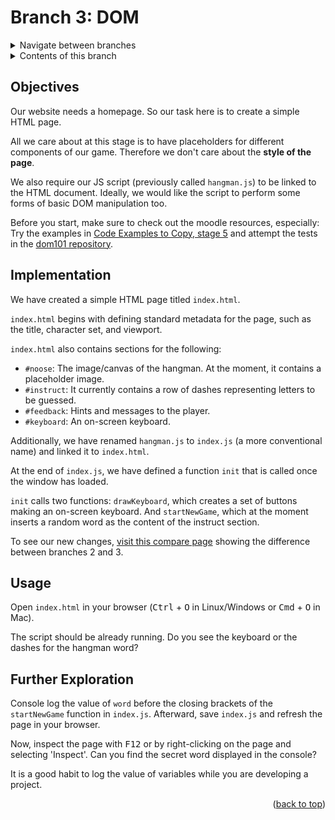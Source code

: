 <div id="top"></div>

<!-- BRANCH TITLE -->

# Branch 3: DOM

<!-- Navigation -->
<details>
  <summary>Navigate between branches</summary>  
  <nav class="menu">
    <li><a href="https://github.com/manighahrmani/hangman-in-branches">Intro</a></li>
    <li><a href="https://github.com/portsoc/hangman-in-branches/tree/0">0: Variables</a></li>
    <li><a href="https://github.com/portsoc/hangman-in-branches/tree/1">1: Functions</a></li>
    <li><a href="https://github.com/portsoc/hangman-in-branches/tree/2">2: NPM</a></li>
    <li>3: DOM (this branch)</li>
    <li><a href="https://github.com/portsoc/hangman-in-branches/tree/4">4: Events</a></li>
    <li><a href="https://github.com/portsoc/hangman-in-branches/tree/5">5: Debugging</a></li>
    <li><a href="https://github.com/portsoc/hangman-in-branches/tree/6">6: Canvas</a></li>
    <li><a href="https://github.com/portsoc/hangman-in-branches/tree/7">7: Modularisation</a></li>
    <li><a href="https://github.com/portsoc/hangman-in-branches/tree/8">8: Server Part 1</a></li>
    <li><a href="https://github.com/portsoc/hangman-in-branches/tree/9">9: Server Part 2</a></li>
    <li><a href="https://github.com/portsoc/hangman-in-branches/tree/10">10: Style</a></li>
    <li><a href="https://github.com/portsoc/hangman-in-branches/tree/11">11: Linting</a></li>
    <li><a href="https://github.com/portsoc/hangman-in-branches/tree/12">12: Database</a></li>
    <li><a href="https://github.com/portsoc/hangman-in-branches/tree/13">13: SVG</a></li>
  </nav>
</details>

<!-- TABLE OF CONTENTS -->
<details>
  <summary>Contents of this branch</summary>
  <ol>
    <li><a href="#objectives">Objectives</a></li>
    <li><a href="#implementation">Implementation</a>
    <li><a href="#usage">Usage</a></li>
    <li><a href="#further-exploration">Further Exploration</a></li>
  </ol>
</details>

## Objectives

Our website needs a homepage.
So our task here is to create a simple HTML page.

All we care about at this stage is to have placeholders for different components of our game.
Therefore we don't care about the **style of the page**.

We also require our JS script (previously called `hangman.js`) to be linked to the HTML document.
Ideally, we would like the script to perform some forms of basic DOM manipulation too.

Before you start, make sure to check out the moodle resources, especially:
Try the examples in [Code Examples to Copy, stage 5](https://portsoc.github.io/code-copy-examples/stage-5) and attempt the tests in the [dom101 repository](https://github.com/portsoc/dom101).

## Implementation

We have created a simple HTML page titled `index.html`.

`index.html` begins with defining standard metadata for the page, such as the title, character set, and viewport.

`index.html` also contains sections for the following:

- `#noose`: The image/canvas of the hangman. At the moment, it contains a placeholder image.
- `#instruct`: It currently contains a row of dashes representing letters to be guessed.
- `#feedback`: Hints and messages to the player.
- `#keyboard`: An on-screen keyboard.

Additionally, we have renamed `hangman.js` to `index.js` (a more conventional name) and linked it to `index.html`.

At the end of `index.js`, we have defined a function `init` that is called once the window has loaded.

`init` calls two functions: `drawKeyboard`, which creates a set of buttons making an on-screen keyboard.
And `startNewGame`, which at the moment inserts a random word as the content of the instruct section.

To see our new changes, [visit this compare page](https://github.com/portsoc/hangman-in-branches/compare/2...3?diff=split) showing the difference between branches 2 and 3.

## Usage

Open `index.html` in your browser (<kbd>Ctrl</kbd> + <kbd>O</kbd> in Linux/Windows or <kbd>Cmd</kbd> + <kbd>O</kbd> in Mac).

The script should be already running.
Do you see the keyboard or the dashes for the hangman word?

## Further Exploration

Console log the value of `word` before the closing brackets of the `startNewGame` function in `index.js`.
Afterward, save `index.js` and refresh the page in your browser.

Now, inspect the page with <kbd>F12</kbd> or by right-clicking on the page and selecting 'Inspect'.
Can you find the secret word displayed in the console?

It is a good habit to log the value of variables while you are developing a project.

<p align="right">(<a href="#top">back to top</a>)</p>
